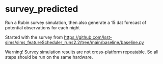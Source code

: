 # survey_predicted
Run a Rubin survey simulation, then also generate a 15 dat forecast of potential observations for each night


Started with the survey from https://github.com/lsst-sims/sims_featureScheduler_runs2.2/tree/main/baseline/baseline.py

Warning! Survey simulation results are not cross-platform repeatable. So all steps should be run on the same hardware.

